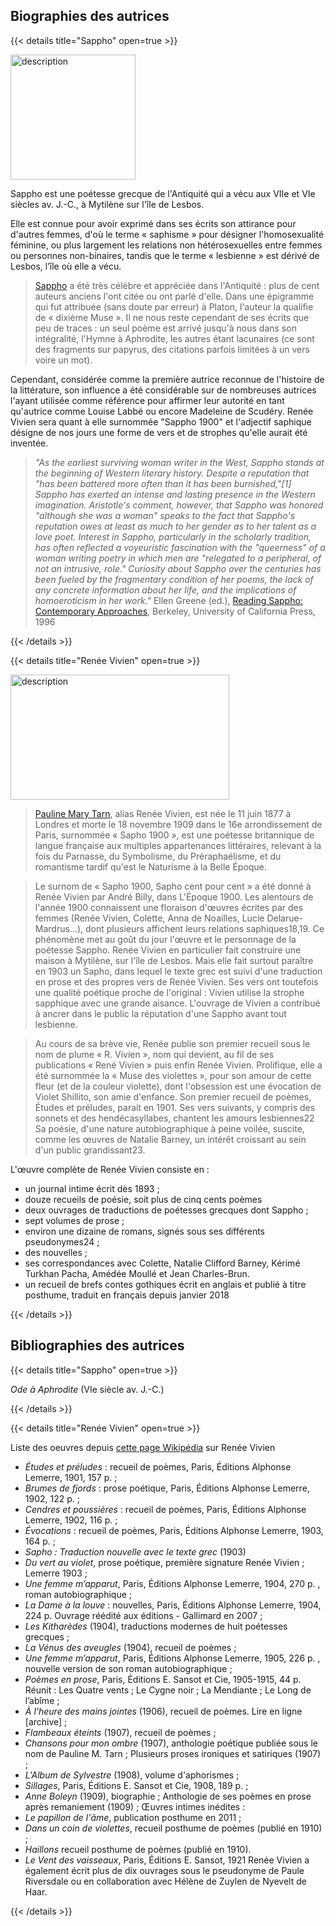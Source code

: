 ## Biographies des autrices


{{< details title="Sappho" open=true >}}

<img src="../images/imagesappho.jpg" alt="description" width="200" height="200" />

Sappho est une poétesse grecque de l'Antiquité qui a vécu aux VIIe et VIe siècles av. J.-C., à Mytilène sur l'île de Lesbos.

Elle est connue pour avoir exprimé dans ses écrits son attirance pour d'autres femmes, d'où le terme « saphisme » pour désigner l'homosexualité féminine, ou plus largement les relations non hétérosexuelles entre femmes ou personnes non-binaires, tandis que le terme « lesbienne » est dérivé de Lesbos, l’île où elle a vécu. 

> [Sappho](https://fr.wikipedia.org/wiki/Sappho) a été très célèbre et appréciée dans l'Antiquité : plus de cent auteurs anciens l'ont citée ou ont parlé d'elle. Dans une épigramme qui fut attribuée (sans doute par erreur) à Platon, l'auteur la qualifie de « dixième Muse ». Il ne nous reste cependant de ses écrits que peu de traces : un seul poème est arrivé jusqu'à nous dans son intégralité, l'Hymne à Aphrodite, les autres étant lacunaires (ce sont des fragments sur papyrus, des citations parfois limitées à un vers voire un mot).

Cependant, considérée comme la première autrice reconnue de l'histoire de la littérature, son influence a été considérable sur de nombreuses autrices l'ayant utilisée comme référence pour affirmer leur autorité en tant qu'autrice comme Louise Labbé ou encore Madeleine de Scudéry. Renée Vivien sera quant à elle surnommée "Sappho 1900" et l'adjectif saphique désigne de nos jours une forme de vers et de strophes qu'elle aurait été inventée.

> *"As the earliest surviving woman writer in the West, Sappho stands at the beginning of Western literary history. Despite a reputation that "has been battered more often than it has been burnished,"[1] Sappho has exerted an intense and lasting presence in the Western imagination. Aristotle's comment, however, that Sappho was honored "although she was a woman" speaks to the fact that Sappho's reputation owes at least as much to her gender as to her talent as a love poet. Interest in Sappho, particularly in the scholarly tradition, has often reflected a voyeuristic fascination with the "queerness" of a woman writing poetry in which men are "relegated to a peripheral, of not an intrusive, role." Curiosity about Sappho over the centuries has been fueled by the fragmentary condition of her poems, the lack of any concrete information about her life, and the implications of homoeroticism in her work."*
> Ellen Greene (ed.), [Reading Sappho: Contemporary Approaches](https://publishing.cdlib.org/ucpressebooks/view?docId=ft3199n81q&chunk.id=0&toc.depth=1&toc.id=0&brand=ucpress), Berkeley, University of California Press, 1996

{{< /details >}}

{{< details title="Renée Vivien" open=true >}}

<img src="../images/imagereneevivien.jpg" alt="description" width="350" height="200" />

> [Pauline Mary Tarn](https://fr.wikipedia.org/wiki/Ren%C3%A9e_Vivien), alias Renée Vivien, est née le 11 juin 1877 à Londres et morte le 18 novembre 1909 dans le 16e arrondissement de Paris, surnommée « Sapho 1900 », est une poétesse britannique de langue française aux multiples appartenances littéraires, relevant à la fois du Parnasse, du Symbolisme, du Préraphaélisme, et du romantisme tardif qu'est le Naturisme à la Belle Époque. 

> Le surnom de « Sapho 1900, Sapho cent pour cent » a été donné à Renée Vivien par André Billy, dans L'Époque 1900. Les alentours de l'année 1900 connaissent une floraison d'œuvres écrites par des femmes (Renée Vivien, Colette, Anna de Noailles, Lucie Delarue-Mardrus…), dont plusieurs affichent leurs relations saphiques18,19. Ce phénomène met au goût du jour l'œuvre et le personnage de la poétesse Sappho. Renée Vivien en particulier fait construire une maison à Mytilène, sur l'île de Lesbos. Mais elle fait surtout paraître en 1903 un Sapho, dans lequel le texte grec est suivi d'une traduction en prose et des propres vers de Renée Vivien. Ses vers ont toutefois une qualité poétique proche de l'original : Vivien utilise la strophe sapphique avec une grande aisance. L'ouvrage de Vivien a contribué à ancrer dans le public la réputation d'une Sappho avant tout lesbienne.

> Au cours de sa brève vie, Renée publie son premier recueil sous le nom de plume « R. Vivien », nom qui devient, au fil de ses publications « René Vivien » puis enfin Renée Vivien. Prolifique, elle a été surnommée la « Muse des violettes », pour son amour de cette fleur (et de la couleur violette), dont l'obsession est une évocation de Violet Shillito, son amie d'enfance. Son premier recueil de poèmes, Études et préludes, parait en 1901. Ses vers suivants, y compris des sonnets et des hendécasyllabes, chantent les amours lesbiennes22 Sa poésie, d'une nature autobiographique à peine voilée, suscite, comme les œuvres de Natalie Barney, un intérêt croissant au sein d'un public grandissant23.

L'œuvre complète de Renée Vivien consiste en :

- un journal intime écrit dès 1893 ;
- douze recueils de poésie, soit plus de cinq cents poèmes 
- deux ouvrages de traductions de poétesses grecques dont Sappho ;
- sept volumes de prose ;
- environ une dizaine de romans, signés sous ses différents pseudonymes24 ;
- des nouvelles ;
- ses correspondances avec Colette, Natalie Clifford Barney, Kérimé Turkhan Pacha, Amédée Moullé et Jean Charles-Brun.
- un recueil de brefs contes gothiques écrit en anglais et publié à titre posthume, traduit en français depuis janvier 2018

{{< /details >}}


## Bibliographies des autrices

{{< details title="Sappho" open=true >}}

*Ode à Aphrodite* (VIe siècle av. J.-C.)

{{< /details >}}


{{< details title="Renée Vivien" open=true >}}

Liste des oeuvres depuis [cette page Wikipédia](https://fr.wikipedia.org/wiki/Ren%C3%A9e_Vivien#Liste_des_%C5%93uvres) sur Renée Vivien

- *Études et préludes* : recueil de poèmes, Paris, Éditions Alphonse Lemerre, 1901, 157 p. ;
- *Brumes de fjords* : prose poétique, Paris, Éditions Alphonse Lemerre, 1902, 122 p. ;
- *Cendres et poussières* : recueil de poèmes, Paris, Éditions Alphonse Lemerre, 1902, 116 p.  ;
- *Évocations* : recueil de poèmes, Paris, Éditions Alphonse Lemerre, 1903, 164 p.  ;
- *Sapho : Traduction nouvelle avec le texte grec* (1903)
- *Du vert au violet*, prose poétique, première signature Renée Vivien ; Lemerre 1903 ;
- *Une femme m’apparut*, Paris, Éditions Alphonse Lemerre, 1904, 270 p. , roman autobiographique ;
- *La Dame à la louve* : nouvelles, Paris, Éditions Alphonse Lemerre, 1904, 224 p. Ouvrage réédité aux éditions - Gallimard en 2007 ;
- *Les Kitharèdes* (1904), traductions modernes de huit poétesses grecques ;
- *La Vénus des aveugles* (1904), recueil de poèmes ;
- *Une femme m’apparut*, Paris, Éditions Alphonse Lemerre, 1905, 226 p. , nouvelle version de son roman autobiographique ;
- *Poèmes en prose*, Paris, Éditions E. Sansot et Cie, 1905-1915, 44 p. Réunit : Les Quatre vents ; Le Cygne noir ; La Mendiante ; Le Long de l’abîme ;
- *À l'heure des mains jointes* (1906), recueil de poèmes. Lire en ligne [archive] ;
- *Flambeaux éteints* (1907), recueil de poèmes ;
- *Chansons pour mon ombre* (1907), anthologie poétique publiée sous le nom de Pauline M. Tarn ;
Plusieurs proses ironiques et satiriques (1907) ;
- *L'Album de Sylvestre* (1908), volume d'aphorismes ;
- *Sillages*, Paris, Éditions E. Sansot et Cie, 1908, 189 p. ;
- *Anne Boleyn* (1909), biographie ;
Anthologie de ses poèmes en prose après remaniement (1909) ;
Œuvres intimes inédites : 
- *Le papillon de l'âme*, publication posthume en 2011 ;
- *Dans un coin de violettes*, recueil posthume de poèmes (publié en 1910) ;
- *Haillons* recueil posthume de poèmes (publié en 1910).
- *Le Vent des vaisseaux*, Paris, Éditions E. Sansot, 1921 
Renée Vivien a également écrit plus de dix ouvrages sous le pseudonyme de Paule Riversdale ou en collaboration avec Hélène de Zuylen de Nyevelt de Haar. 


{{< /details >}}
